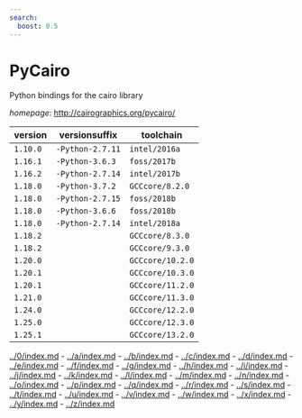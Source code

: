 ```yaml
---
search:
  boost: 0.5
---
```

# PyCairo

Python bindings for the cairo library

*homepage*: <http://cairographics.org/pycairo/>

version | versionsuffix | toolchain
--------|---------------|----------
``1.10.0`` | ``-Python-2.7.11`` | ``intel/2016a``
``1.16.1`` | ``-Python-3.6.3`` | ``foss/2017b``
``1.16.2`` | ``-Python-2.7.14`` | ``intel/2017b``
``1.18.0`` | ``-Python-3.7.2`` | ``GCCcore/8.2.0``
``1.18.0`` | ``-Python-2.7.15`` | ``foss/2018b``
``1.18.0`` | ``-Python-3.6.6`` | ``foss/2018b``
``1.18.0`` | ``-Python-2.7.14`` | ``intel/2018a``
``1.18.2`` |  | ``GCCcore/8.3.0``
``1.18.2`` |  | ``GCCcore/9.3.0``
``1.20.0`` |  | ``GCCcore/10.2.0``
``1.20.1`` |  | ``GCCcore/10.3.0``
``1.20.1`` |  | ``GCCcore/11.2.0``
``1.21.0`` |  | ``GCCcore/11.3.0``
``1.24.0`` |  | ``GCCcore/12.2.0``
``1.25.0`` |  | ``GCCcore/12.3.0``
``1.25.1`` |  | ``GCCcore/13.2.0``

[../0/index.md](0) - [../a/index.md](a) - [../b/index.md](b) - [../c/index.md](c) - [../d/index.md](d) - [../e/index.md](e) - [../f/index.md](f) - [../g/index.md](g) - [../h/index.md](h) - [../i/index.md](i) - [../j/index.md](j) - [../k/index.md](k) - [../l/index.md](l) - [../m/index.md](m) - [../n/index.md](n) - [../o/index.md](o) - [../p/index.md](p) - [../q/index.md](q) - [../r/index.md](r) - [../s/index.md](s) - [../t/index.md](t) - [../u/index.md](u) - [../v/index.md](v) - [../w/index.md](w) - [../x/index.md](x) - [../y/index.md](y) - [../z/index.md](z)

